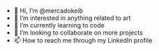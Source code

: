 - 👋 Hi, I’m @mercadokeib
- 👀 I’m interested in anything related to art
- 🌱 I’m currently learning to code
- 💞️ I’m looking to collaborate on more projects
- 📫 How to reach me through my LinkedIn profile

<!---
mercadokeib/mercadokeib is a ✨ special ✨ repository because its `README.md` (this file) appears on your GitHub profile.
You can click the Preview link to take a look at your changes.
--->
